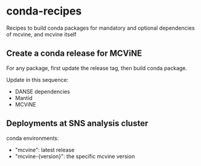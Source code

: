 # conda-recipes
Recipes to build conda packages for mandatory and optional dependencies of mcvine, and mcvine itself

## Create a conda release for MCViNE
For any package, first update the release tag, then build conda package.

Update in this sequence:
* DANSE dependencies
* Mantid
* MCViNE

## Deployments at SNS analysis cluster

conda environments:
* "mcvine": latest release
* "mcvine-{version}": the specific mcvine version
